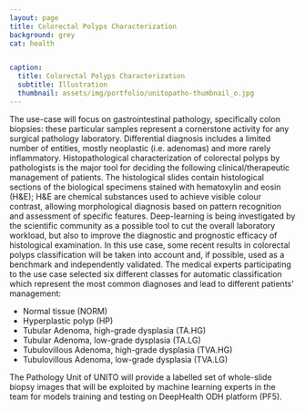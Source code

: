```yaml
---
layout: page
title: Colorectal Polyps Characterization
background: grey
cat: health


caption:
  title: Colorectal Polyps Characterization
  subtitle: Illustration
  thumbnail: assets/img/portfolio/unitopatho-thumbnail_o.jpg
---
```


The use-case will focus on gastrointestinal pathology, specifically colon biopsies: these particular
samples represent a cornerstone activity for any surgical pathology laboratory. Differential diagnosis
includes a limited number of entities, mostly neoplastic (i.e. adenomas) and more rarely inflammatory.
Histopathological characterization of colorectal polyps by pathologists is the major tool for deciding
the following clinical/therapeutic management of patients. The histological slides contain histological
sections of the biological specimens stained with hematoxylin and eosin (H&E); H&E are chemical
substances used to achieve visible colour contrast, allowing morphological diagnosis based on
pattern recognition and assessment of specific features.
Deep-learning is being investigated by the scientific community as a possible tool to cut the overall
laboratory workload, but also to improve the diagnostic and prognostic efficacy of histological
examination. In this use case, some recent results in colorectal polyps classification will be
taken into account and, if possible, used as a benchmark and independently validated.
The medical experts participating to the use case selected six different classes for automatic
classification which represent the most common diagnoses and lead to different patients’
management:

- Normal tissue (NORM)
- Hyperplastic polyp (HP)
- Tubular Adenoma, high-grade dysplasia (TA.HG)
- Tubular Adenoma, low-grade dysplasia (TA.LG)
- Tubulovillous Adenoma, high-grade dysplasia (TVA.HG)
- Tubulovillous Adenoma, low-grade dysplasia (TVA.LG)

The Pathology Unit of UNITO will provide a labelled set of whole-slide biopsy images that will be
exploited by machine learning experts in the team for models training and testing on DeepHealth ODH
platform (PF5).
